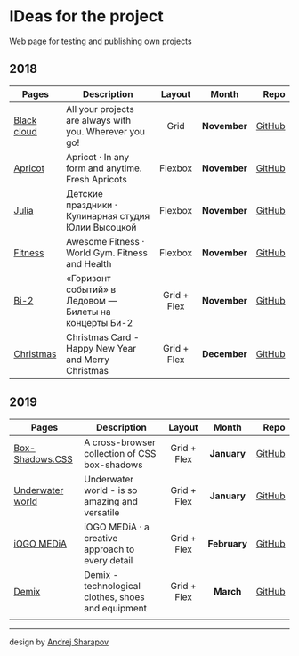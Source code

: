 # IDeas for the project

Web page for testing and publishing own projects

## 2018

| Pages | Description | Layout | Month | Repo |
|---|---|:-:|:-:|--:|
| [Black cloud][1] | All your projects are always with you. Wherever you go! | Grid |**November**| [GitHub][git1] |
| [Apricot][2] | Apricot · In any form and anytime. Fresh Apricots | Flexbox |**November**| [GitHub][git2] |
| [Julia][3] | Детские праздники · Кулинарная студия Юлии Высоцкой | Flexbox |**November**| [GitHub][git3] |
| [Fitness][4] | Awesome Fitness · World Gym. Fitness and Health | Flexbox |**November**| [GitHub][git4] |
| [Bi-2][5] | «Горизонт событий» в Ледовом — Билеты на концерты Би-2 | Grid + Flex |**November**| [GitHub][git5] |
| [Christmas][6] | Christmas Card - Happy New Year and Merry Christmas | Grid + Flex |**December**| [GitHub][git6] |

## 2019

| Pages | Description | Layout |  Month | Repo |
|---|---|:-:|:-:|--:|
| [Box-Shadows.CSS][7] | A cross-browser collection of CSS box-shadows | Grid + Flex |**January**| [GitHub][git7] |
| [Underwater world][8] | Underwater world - is so amazing and versatile | Grid + Flex |**January**| [GitHub][git8] |
| [iOGO MEDiA][9] | iOGO MEDiA · a creative approach to every detail | Grid + Flex |**February**| [GitHub][git9] |
| [Demix][10] | Demix - technological clothes, shoes and equipment | Grid + Flex |**March**| [GitHub][git10] |
|  |  |  |  |  |

---

design by [Andrej Sharapov][designer]

[designer]: https://twitter.com/andrejsharapov "Andrej Sharapov"

[1]: https://andrejsharapov.github.io/black-cloud/ "Black cloud · All your projects are always with you. Wherever you go!"
[git1]: https://github.com/andrejsharapov/andrejsharapov.github.io/tree/master/black-cloud
[2]: https://andrejsharapov.github.io/apricot/ "Apricot · In any form and anytime. Fresh Apricots"
[git2]: https://github.com/andrejsharapov/andrejsharapov.github.io/tree/master/apricot
[3]: https://andrejsharapov.github.io/julia/ "Кулинарная студия Юлии Высоцкой: мастер-классы, готовим с поваром, быстрые мастер-классы"
[git3]: https://github.com/andrejsharapov/andrejsharapov.github.io/tree/master/julia
[4]: https://andrejsharapov.github.io/fitness/ "Awesome Fitness · World Gym | Fitness and Health"
[git4]: https://github.com/andrejsharapov/andrejsharapov.github.io/tree/master/fitness
[5]: https://andrejsharapov.github.io/bi-2/ "Awesome Fitness · World Gym | Fitness and Health"
[git5]: https://github.com/andrejsharapov/andrejsharapov.github.io/tree/master/bi-2
[6]: https://andrejsharapov.github.io/new_year/ "New Year - Новогодняя открытка"
[git6]: https://github.com/andrejsharapov/andrejsharapov.github.io/tree/master/new_year
[7]: https://madeas.github.io/box-shadows/ "A cross-browser collection of CSS box-shadows"
[git7]: https://github.com/madeas/box-shadows.css
[8]: https://andrejsharapov.github.io/aqua/ "Underwater world - is so amazing and versatile"
[git8]: https://github.com/andrejsharapov/andrejsharapov.github.io/tree/master/aqua
[9]: https://andrejsharapov.github.io/iogo/ "iOGO MEDiA · a creative approach to every detail"
[git9]: https://github.com/andrejsharapov/andrejsharapov.github.io/tree/master/iogo
[10]: https://andrejsharapov.github.io/sport/ "Demix - technological clothes, shoes and equipment for sports and training"
[git10]: https://github.com/andrejsharapov/andrejsharapov.github.io/tree/master/sport
